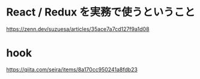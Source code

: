 # React / Redux を実務で使うということ
https://zenn.dev/suzuesa/articles/35ace7a7cd127f9a1d08


# hook
https://qiita.com/seira/items/8a170cc950241a8fdb23
